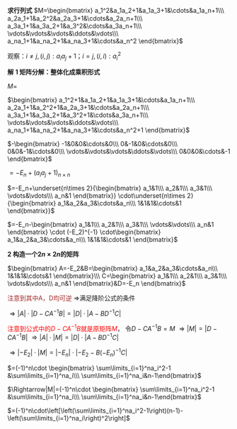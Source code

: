 **求行列式**
$M=\begin{bmatrix}
a_1^2&a_1a_2+1&a_1a_3+1&\cdots&a_1a_n+1\\\ 
a_2a_1+1&a_2^2&a_2a_3+1&\cdots&a_2a_n+1\\\ 
a_3a_1+1&a_3a_2+1&a_3^2&\cdots&a_3a_n+1\\\ 
\vdots&\vdots&\vdots&\ddots&\vdots\\\ 
a_na_1+1&a_na_2+1&a_na_3+1&\cdots&a_n^2
\end{bmatrix}$

观察：$i\neq j,(i,j):a_ia_j+1；i=j,(i,i):a_i^2$

**解**
**1 矩阵分解：整体化成乘积形式**

$M=$

$\begin{bmatrix}
a_1^2+1&a_1a_2+1&a_1a_3+1&\cdots&a_1a_n+1\\\ 
a_2a_1+1&a_2^2+1&a_2a_3+1&\cdots&a_2a_n+1\\\ 
a_3a_1+1&a_3a_2+1&a_3^2+1&\cdots&a_3a_n+1\\\ 
\vdots&\vdots&\vdots&\ddots&\vdots\\\ 
a_na_1+1&a_na_2+1&a_na_3+1&\cdots&a_n^2+1
\end{bmatrix}$

$-\begin{bmatrix}
-1&0&0&\cdots&0\\\ 
0&-1&0&\cdots&0\\\ 
0&0&-1&\cdots&0\\\ 
\vdots&\vdots&\vdots&\ddots&\vdots\\\ 
0&0&0&\cdots&-1
\end{bmatrix}$

$=-E_n+(a_ia_j+1)_{n\times n}$

$=-E_n+\underset{n\times 2}{\begin{bmatrix}
a_1&1\\\ 
a_2&1\\\ 
a_3&1\\\ 
\vdots&\vdots\\\ 
a_n&1
\end{bmatrix}}
\cdot\underset{n\times 2}{\begin{bmatrix}
a_1&a_2&a_3&\cdots&a_n\\\ 
1&1&1&\cdots&1
\end{bmatrix}}$

$=-E_n-\begin{bmatrix}
a_1&1\\\ 
a_2&1\\\ 
a_3&1\\\ 
\vdots&\vdots\\\ 
a_n&1
\end{bmatrix}
\cdot (-E_2)^{-1}
\cdot\begin{bmatrix}
a_1&a_2&a_3&\cdots&a_n\\\ 
1&1&1&\cdots&1
\end{bmatrix}$

**2 构造一个$2n\times 2n$的矩阵**

$\begin{bmatrix}
A=-E_2&B=\begin{bmatrix}
a_1&a_2&a_3&\cdots&a_n\\\ 
1&1&1&\cdots&1
\end{bmatrix}\\\ 
C=\begin{bmatrix}
a_1&1\\\ 
a_2&1\\\ 
a_3&1\\\ 
\vdots&\vdots\\\ 
a_n&1
\end{bmatrix}&D=-E_n
\end{bmatrix}$

<font color=brown>注意到其中A，D均可逆</font>
$\Rightarrow$满足降阶公式的条件

$\Rightarrow
|A|\cdot|D-CA^{-1}B|=|D|\cdot|A-BD^{-1}C|$

<font color=red>注意到公式中的$D-CA^{-1}B$就是原矩阵$M$</font>，
令$D-CA^{-1}B=M$
$\Rightarrow|M|=|D-CA^{-1}B|$
$\Rightarrow
|A|\cdot|M|=|D|\cdot|A-BD^{-1}C|$

$\Rightarrow
|-E_2|\cdot|M|=|-E_n|\cdot|-E_2-B(-E_n)^{-1}C|$

$=(-1)^n\cdot \begin{bmatrix}
\sum\limits_{i=1}^na_i^2-1
&\sum\limits_{i=1}^na_i\\\ 
\sum\limits_{i=1}^na_i&n-1\end{bmatrix}$

$\Rightarrow|M|=(-1)^n\cdot \begin{bmatrix}
\sum\limits_{i=1}^na_i^2-1
&\sum\limits_{i=1}^na_i\\\ 
\sum\limits_{i=1}^na_i&n-1\end{bmatrix}$

$=(-1)^n\cdot\left[\left(\sum\limits_{i=1}^na_i^2-1\right)(n-1)-\left(\sum\limits_{i=1}^na_i\right)^2\right]$
